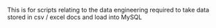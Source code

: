 This is for scripts relating to the data engineering required to take data stored in csv / excel docs and load into MySQL
